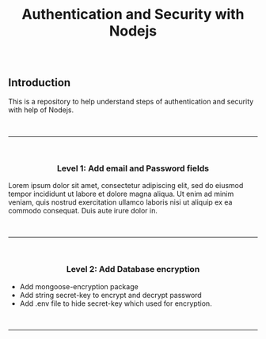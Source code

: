 <h1>
<br>
<div align="center">
    <!-- <img src="images/contribute.png" height="90"> -->
    <p >Authentication and Security with Nodejs</p>
</div>

  
  
</h1>

<br>

## Introduction 
This is a repository to help understand steps of authentication and security with help of Nodejs.

<br>

<hr>
<br>

### <p align="center">Level 1: Add email and Password fields</p>

Lorem ipsum dolor sit amet, consectetur adipiscing elit, sed do eiusmod tempor incididunt ut labore et dolore magna aliqua. Ut enim ad minim veniam, quis nostrud exercitation ullamco laboris nisi ut aliquip ex ea commodo consequat. Duis aute irure dolor in.

<br>

<hr>

<br>

### <p align="center">Level 2: Add Database encryption</p>

- Add mongoose-encryption package
- Add string secret-key to encrypt and decrypt password
- Add .env file to hide secret-key which used for encryption.

<br>

<hr>